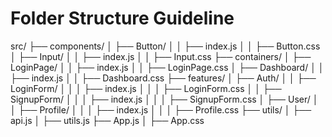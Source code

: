# Folder Structure Guideline

src/
├── components/
│ ├── Button/
│ │ ├── index.js
│ │ ├── Button.css
│ ├── Input/
│ │ ├── index.js
│ │ ├── Input.css
├── containers/
│ ├── LoginPage/
│ │ ├── index.js
│ │ ├── LoginPage.css
│ ├── Dashboard/
│ │ ├── index.js
│ │ ├── Dashboard.css
├── features/
│ ├── Auth/
│ │ ├── LoginForm/
│ │ │ ├── index.js
│ │ │ ├── LoginForm.css
│ │ ├── SignupForm/
│ │ │ ├── index.js
│ │ │ ├── SignupForm.css
│ ├── User/
│ │ ├── Profile/
│ │ │ ├── index.js
│ │ │ ├── Profile.css
├── utils/
│ ├── api.js
│ ├── utils.js
├── App.js
│ ├── App.css
